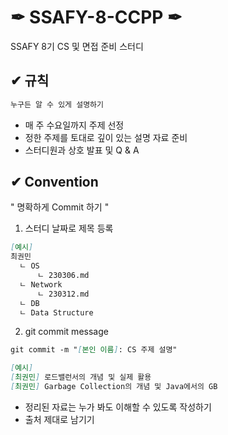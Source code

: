 # ✒ SSAFY-8-CCPP ✒
SSAFY 8기 CS 및 면접 준비 스터디

## ✔ 규칙
```markdown
누구든 알 수 있게 설명하기
```
* 매 주 수요일까지 주제 선정
* 정한 주제를 토대로 깊이 있는 설명 자료 준비
* 스터디원과 상호 발표 및 Q & A

## ✔ Convention
" 명확하게 Commit 하기 "

1. 스터디 날짜로 제목 등록
```markdown
[예시]
최권민
  ㄴ OS
      ㄴ 230306.md
  ㄴ Network
      ㄴ 230312.md
  ㄴ DB
  ㄴ Data Structure
```

2. git commit message
```markdown
git commit -m "[본인 이름]: CS 주제 설명"
```
```markdown
[예시]
[최권민] 로드밸런서의 개념 및 실제 활용
[최권민] Garbage Collection의 개념 및 Java에서의 GB
```
* 정리된 자료는 누가 봐도 이해할 수 있도록 작성하기
* 출처 제대로 남기기
